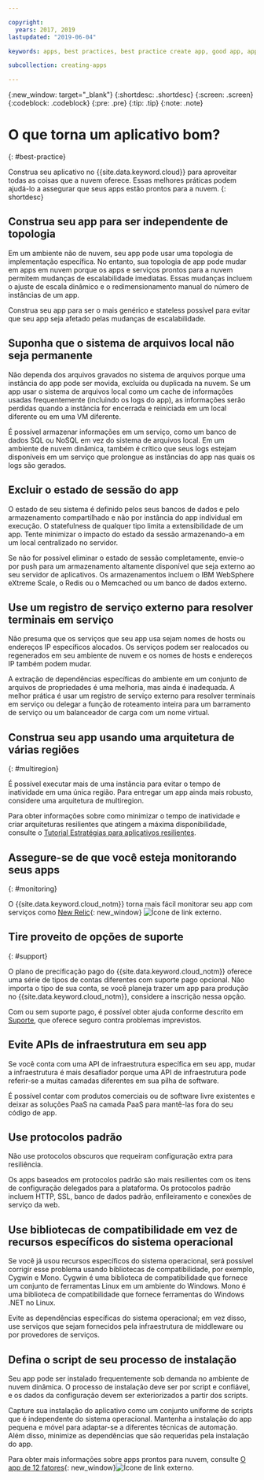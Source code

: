 ```yaml
---

copyright:
  years: 2017, 2019
lastupdated: "2019-06-04"

keywords: apps, best practices, best practice create app, good app, app general, common practice, cloud app help

subcollection: creating-apps

---
```


{:new_window: target="_blank"}
{:shortdesc: .shortdesc}
{:screen: .screen}
{:codeblock: .codeblock}
{:pre: .pre}
{:tip: .tip}
{:note: .note}

# O que torna um aplicativo bom?
{: #best-practice}

Construa seu aplicativo no {{site.data.keyword.cloud}} para aproveitar todas as coisas que a nuvem oferece. Essas melhores práticas podem ajudá-lo a assegurar que seus apps estão prontos para a nuvem.
{: shortdesc}

## Construa seu app para ser independente de topologia

Em um ambiente não de nuvem, seu app pode usar uma topologia de implementação específica. No entanto, sua topologia de app pode mudar em apps em nuvem porque os apps e serviços prontos para a nuvem permitem mudanças de escalabilidade imediatas. Essas mudanças incluem o ajuste de escala dinâmico e o redimensionamento manual do número de instâncias de um app.

Construa seu app para ser o mais genérico e stateless possível para evitar que seu app seja afetado pelas mudanças de escalabilidade.

## Suponha que o sistema de arquivos local não seja permanente

Não dependa dos arquivos gravados no sistema de arquivos porque uma instância do app pode ser movida, excluída ou duplicada na nuvem. Se um app usar o sistema de arquivos local como um cache de informações usadas frequentemente (incluindo os logs do app), as informações serão perdidas quando a instância for encerrada e reiniciada em um local diferente ou em uma VM diferente.

É possível armazenar informações em um serviço, como um banco de dados SQL ou NoSQL em vez do sistema de arquivos local. Em um ambiente de nuvem dinâmica, também é crítico que seus logs estejam disponíveis em um serviço que prolongue as instâncias do app nas quais os logs são gerados.

## Excluir o estado de sessão do app

O estado de seu sistema é definido pelos seus bancos de dados e pelo armazenamento compartilhado e não por instância do app individual em execução. O statefulness de qualquer tipo limita a extensibilidade de um app. Tente minimizar o impacto do estado da sessão armazenando-a em um local centralizado no servidor.

Se não for possível eliminar o estado de sessão completamente, envie-o por push para um armazenamento altamente disponível que seja externo ao seu servidor de aplicativos. Os armazenamentos incluem o IBM WebSphere eXtreme Scale, o Redis ou o Memcached ou um banco de dados externo.

## Use um registro de serviço externo para resolver terminais em serviço

Não presuma que os serviços que seu app usa sejam nomes de hosts ou endereços IP específicos alocados. Os serviços podem ser realocados ou regenerados em seu ambiente de nuvem e os nomes de hosts e endereços IP também podem mudar.

A extração de dependências específicas do ambiente em um conjunto de arquivos de propriedades é uma melhoria, mas ainda é inadequada. A melhor prática é usar um registro de serviço externo para resolver terminais em serviço ou delegar a função de roteamento inteira para um barramento de serviço ou um balanceador de carga com um nome virtual.

## Construa seu app usando uma arquitetura de várias regiões
{: #multiregion}

É possível executar mais de uma instância para evitar o tempo de inatividade em uma única região. Para entregar um app ainda mais robusto, considere uma arquitetura de multiregion.

Para obter informações sobre como minimizar o tempo de inatividade e criar arquiteturas resilientes que atingem a máxima disponibilidade, consulte o [Tutorial Estratégias para aplicativos resilientes](/docs/tutorials?topic=solution-tutorials-strategies-for-resilient-applications).

## Assegure-se de que você esteja monitorando seus apps
{: #monitoring}

O {{site.data.keyword.cloud_notm}} torna mais fácil monitorar seu app com serviços como [New Relic](https://newrelic.com/){: new_window} ![Ícone de link externo](../icons/launch-glyph.svg "Ícone de link externo").

## Tire proveito de opções de suporte
{: #support}

O plano de precificação pago do {{site.data.keyword.cloud_notm}} oferece uma série de tipos de contas diferentes com suporte pago opcional. Não importa o tipo de sua conta, se você planeja trazer um app para produção no {{site.data.keyword.cloud_notm}}, considere a inscrição nessa opção.

Com ou sem suporte pago, é possível obter ajuda conforme descrito em [Suporte](/docs/get-support?topic=get-support-getting-customer-support), que oferece seguro contra problemas imprevistos.

## Evite APIs de infraestrutura em seu app

Se você conta com uma API de infraestrutura específica em seu app, mudar a infraestrutura é mais desafiador porque uma API de infraestrutura pode referir-se a muitas camadas diferentes em sua pilha de software.

É possível contar com produtos comerciais ou de software livre existentes e deixar as soluções PaaS na camada PaaS para mantê-las fora do seu código de app.

## Use protocolos padrão

Não use protocolos obscuros que requeiram configuração extra para resiliência.

Os apps baseados em protocolos padrão são mais resilientes com os itens de configuração delegados para a plataforma. Os protocolos padrão incluem HTTP, SSL, banco de dados padrão, enfileiramento e conexões de serviço da web.

## Use bibliotecas de compatibilidade em vez de recursos específicos do sistema operacional

Se você já usou recursos específicos do sistema operacional, será possível corrigir esse problema usando bibliotecas de compatibilidade, por exemplo, Cygwin e Mono. Cygwin é uma biblioteca de compatibilidade que fornece um conjunto de ferramentas Linux em um ambiente do Windows. Mono é uma biblioteca de compatibilidade que fornece ferramentas do Windows .NET no Linux.

Evite as dependências específicas do sistema operacional; em vez disso, use serviços que sejam fornecidos pela infraestrutura de middleware ou por provedores de serviços.

## Defina o script de seu processo de instalação

Seu app pode ser instalado frequentemente sob demanda no ambiente de nuvem dinâmica. O processo de instalação deve ser por script e confiável, e os dados da configuração devem ser exteriorizados a partir dos scripts.

Capture sua instalação do aplicativo como um conjunto uniforme de scripts que é independente do sistema operacional. Mantenha a instalação do app pequena e móvel para adaptar-se a diferentes técnicas de automação. Além disso, minimize as dependências que são requeridas pela instalação do app.

Para obter mais informações sobre apps prontos para nuvem, consulte [O app de 12 fatores](https://12factor.net/){: new_window}![Ícone de link externo](../icons/launch-glyph.svg "Ícone de link externo").


